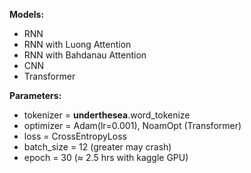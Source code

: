 **Models:**
* RNN
* RNN with Luong Attention
* RNN with Bahdanau Attention
* CNN
* Transformer

**Parameters:**
* tokenizer = **underthesea**.word_tokenize
* optimizer = Adam(lr=0.001), NoamOpt (Transformer)
* loss = CrossEntropyLoss
* batch_size = 12 (greater may crash)
* epoch = 30 (≈ 2.5 hrs with kaggle GPU)
